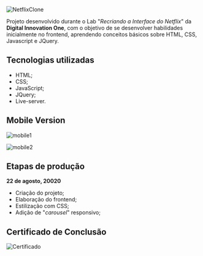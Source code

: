 

![NetflixClone](https://github.com/thiagohrcosta/NetflixClone-Digital-Innovation-One/blob/master/img/imgReadme/mytrailers1.png?raw=true)

Projeto desenvolvido durante o Lab "*Recriando a Interface do Netflix*" da **Digital Innovation One**, com o objetivo de se desenvolver habilidades inicialmente no frontend, aprendendo conceitos básicos sobre HTML, CSS, Javascript e JQuery.

## Tecnologias utilizadas
- HTML;
- CSS;
- JavaScript;
- JQuery;
- Live-server.

## Mobile Version
![mobile1](https://github.com/thiagohrcosta/NetflixClone-Digital-Innovation-One/blob/master/img/imgReadme/mytrailersMob1.png?raw=true)


  ![mobile2](https://github.com/thiagohrcosta/NetflixClone-Digital-Innovation-One/blob/master/img/imgReadme/mytrailersMob2.png?raw=true) 

## Etapas de produção
**22 de agosto, 20020**
- Criação do projeto;
- Elaboração do frontend;
- Estilização com CSS;
- Adição de "*carousel*" responsivo;

## Certificado de Conclusão
![Certificado](https://github.com/thiagohrcosta/NetflixClone-Digital-Innovation-One/blob/master/img/imgReadme/certificadoDigitalInnovationOne.png?raw=true)